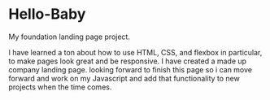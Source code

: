 # Hello-Baby
My foundation landing page project.

I have learned a ton about how to use HTML, CSS, and flexbox in particular, to make pages look great and be responsive. I have created a made up company landing page. looking forward to finish this page so i can move forward and work on my Javascript and add that functionality to new projects when the time comes. 

